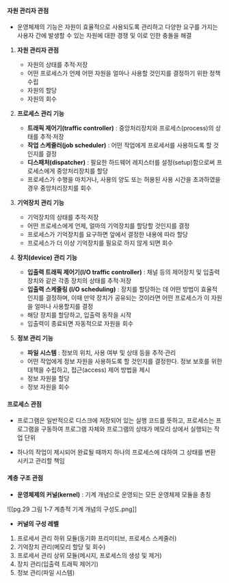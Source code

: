 #### 자원 관리자 관점
- 운영체제의 기능은 자원이 효율적으로 사용되도록 관리하고 다양한 요구를 가지는 사용자 간에 발생할 수 있는 자원에 대한 경쟁 및 이로 인한 충돌을 해결

1. **자원 관리자 관점**
   - 자원의 상태를 추적·저장
   - 어떤 프로세스가 언제 어떤 자원을 얼마나 사용할 것인지를 결정하기 위한 정책 수립
   - 자원의 할당
   - 자원의 회수

2. **프로세스 관리 기능**
   - **트래픽 제어기(traffic controller)** : 중앙처리장치와 프로세스(process)의 상태를 추적·저장
   - **작업 스케줄러(job scheduler)** : 어떤 작업에게 프로세서를 사용하도록 할 것인지를 결정
   - **디스패처(dispatcher)** : 필요한 하드웨어 레지스터를 설정(setup)함으로써 프로세스에게 중앙처리장치를 할당
   - 프로세스가 수행을 마치거나, 사용의 양도 또는 허용된 사용 시간을 초과하였을 경우 중앙처리장치를 회수

3. **기억장치 관리 기능**
   - 기억장치의 상태를 추적·저장
   - 어떤 프로세스에게 언제, 얼마의 기억장치를 할당할 것인지를 결정
   - 프로세스가 기억장치를 요구하면 앞에서 결정한 내용에 따라 할당
   - 프로세스가 더 이상 기억장치를 필요로 하지 않게 되면 회수

4. **장치(device) 관리 기능**
   - **입출력 트래픽 제어기(I/O traffic controller)** : 채널 등의 제어장치 및 입출력장치와 같은 각종 장치의 상태를 추적·저장
   - **입출력 스케줄링 (I/O scheduling)** : 장치를 할당하는 데 어떤 방법이 효율적인지를 결정하며, 이때 만약 장치가 공유되는 것이라면 어떤 프로세스가 이 자원을 얼마나 사용할지를 결정	 
   - 해당 장치를 할당하고, 입출력 동작을 시작
   - 입출력이 종료되면 자동적으로 자원을 회수

5. **정보 관리 기능**
   - **파일 시스템** : 정보의 위치, 사용 여부 및 상태 등을 추적·관리
   - 어떤 작업에게 정보 자원을 사용하도록 할 것인지를 결정한다. 정보 보호를 위한 대책을 수립하고, 접근(access) 제어 방법을 제시
   - 정보 자원을 할당
   - 정보 자원을 회수
#### 프로세스 관점
+ 프로그램은 일반적으로 디스크에 저장되어 있는 실행 코드를 뜻하고, 프로세스는 프로그램을 구동하여 프로그램 자체와 프로그램의 상태가 메모리 상에서 실행되는 작업 단위
- 하나의 작업이 제시되어 완료될 때까지 하나의 프로세스에 대하여 그 상태를 변환 시키고 관리할 책임
#### 계층 구조 관점
- **운영체제의 커널(kernel)** : 기계 개념으로 운영되는 모든 운영체제 모듈을 총칭

![[pg.29 그림 1-7 계층적 기계 개념의 구성도.png]]

- **커널의 구성 레벨**
1. 프로세서 관리 하위 모듈(동기화 프리미티브, 프로세스 스케줄러)
2. 기억장치 관리(메모리 할당 및 회수)
3. 프로세서 관리 상위 모듈(메시지, 프로세스의 생성 및 제거)
4. 장치 관리(입출력 트래픽 제어기)
5. 정보 관리(파일 시스템)
